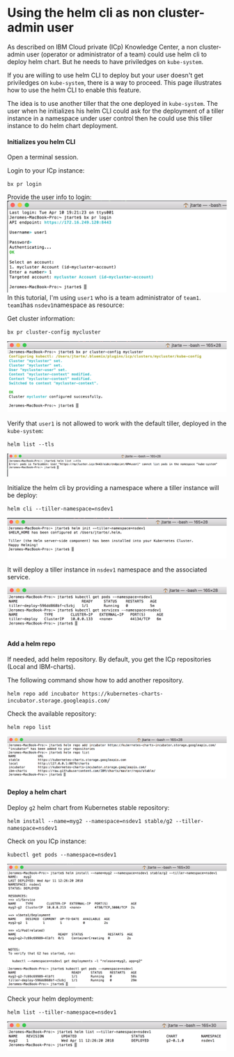 # Using the helm cli as non cluster-admin user

As described on IBM Cloud private (ICp) Knowledge Center, a non cluster-admin user (operator or administrator of a team) could use helm cli to deploy helm chart. But he needs to have priviledges on `kube-system`.

If you are willing to use helm CLI to deploy but your user doesn't get  priviledges on `kube-system`, there is a way to proceed. This page illustrates how to use the helm CLI to enable this feature.

The idea is to use another tiller that the one deployed in `kube-system`. The user when he initializes his helm CLI could ask for the deployment of a tiller instance in a namespace under user control then he could use this tiller instance to do helm chart deployment.

#### Initializes you helm CLI
Open a terminal session.

Login to your ICp instance:
```
bx pr login
```
Provide the user info to login:
![Login](./images/login.png)
In this tutorial, I'm using `user1` who is a team administrator of `team1`. `team1`has `nsdev1`namespace as resource:


Get cluster information:

```
bx pr cluster-config mycluster
```
![Get cluster config](./images/get_cluster_config.png)

Verify that `user1` is not allowed to work with the default tiller, deployed in the `kube-system`:
```
helm list --tls
```
![Helm list tls](./images/helm_list_tls.png)


Initialize the helm cli by providing a namespace where a tiller instance  will be deploy:
```
helm cli --tiller-namespace=nsdev1
```
![Helm init](./images/helm_init.png)


It will deploy a tiller instance in `nsdev1` namespace and the associated service.

![Helm init results](./images/result_helm_init.png)


#### Add a helm repo
If needed, add helm repository. By default, you get the ICp repositories (Local and IBM-charts).

The following command show how to add another repository.
```
helm repo add incubator https://kubernetes-charts-incubator.storage.googleapis.com/
```
Check the available repository:
```
helm repo list
```
![helm repo](./images/helm_repo.png)


#### Deploy a helm chart

Deploy `g2` helm chart from Kubernetes stable repository:
```
helm install --name=myg2 --namespace=nsdev1 stable/g2 --tiller-namespace=nsdev1
```

Check on you ICp instance:
```
kubectl get pods --namespace=nsdev1
```
![Helm install](./images/helm_install.png)

Check your helm deployment:
```
helm list --tiller-namespace=nsdev1
```
![helm install result](./images/helm_install_result.png)
